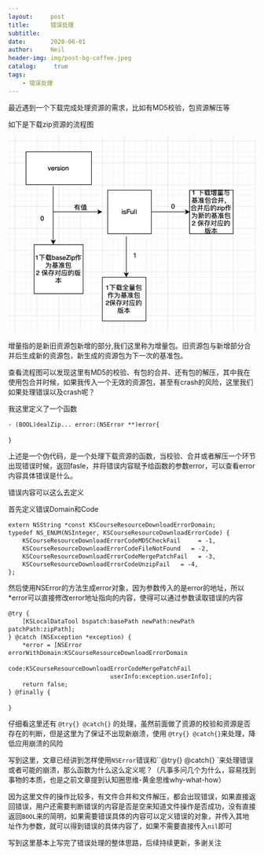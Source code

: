 ```yaml
---
layout:     post
title:      错误处理
subtitle:	 
date:       2020-06-01
author:     Neil
header-img: img/post-bg-coffee.jpeg
catalog: 	 true
tags:
    - 错误处理
---
```


最近遇到一个下载完成处理资源的需求，比如有MD5校验，包资源解压等

如下是下载zip资源的流程图

![](../img/local/DownloadFlowChart.png)

增量指的是新旧资源包新增的部分,我们这里称为增量包。旧资源包与新增部分合并后生成新的资源包，新生成的资源包为下一次的基准包。

查看流程图可以发现这里有MD5的校验、有包的合并、还有包的解压，其中我在使用包合并时候，如果我传入一个无效的资源包，甚至有crash的风险，这里我们如果处理错误以及crash呢？

我这里定义了一个函数

```
- (BOOL)dealZip... error:(NSError **)error{

}
```

上述是一个伪代码，是一个处理下载资源的函数，当校验、合并或者解压一个环节出现错误时候，返回fasle，并将错误内容赋予给函数的参数error，可以查看error内容具体错误是什么。

错误内容可以这么去定义

首先定义错误Domain和Code

```
extern NSString *const KSCourseResourceDownloadErrorDomain;
typedef NS_ENUM(NSInteger, KSCourseResourceDownloadErrorCode) {
    KSCourseResourceDownloadErrorCodeMD5CheckFail     = -1,
    KSCourseResourceDownloadErrorCodeFileNotFound   = -2,
    KSCourseResourceDownloadErrorCodeMergePatchFail   = -3,
    KSCourseResourceDownloadErrorCodeUnzipFail   = -4,
};
```

然后使用NSError的方法生成error对象，因为参数传入的是error的地址，所以*error可以直接修改error地址指向的内容，使得可以通过参数读取错误的内容

```
@try {
    [KSLocalDataTool bspatch:basePath newPath:newPath patchPath:zipPath];
} @catch (NSException *exception) {
    *error = [NSError errorWithDomain:KSCourseResourceDownloadErrorDomain
                                 code:KSCourseResourceDownloadErrorCodeMergePatchFail
                             userInfo:exception.userInfo];
    return false;
} @finally {
    
}
```

仔细看这里还有 `@try{} @catch{}` 的处理，虽然前面做了资源的校验和资源是否存在的判断，但是这里为了保证不出现新崩溃，使用 `@try{} @catch{}`来处理，降低应用崩溃的风险

写到这里，文章已经讲到怎样使用`NSError`错误和``@try{} @catch{} `来处理错误或者可能的崩溃，那么函数为什么这么定义呢？（凡事多问几个为什么，容易找到事物的本质，也是之前文章提到认知圈思维-黄金思维why-what-how）

因为这里文件的操作比较多，有文件合并和文件解压，都会出现错误，如果直接返回错误，用户还需要判断错误的内容是否是空来知道文件操作是否成功，没有直接返回`BOOL`来的简明，如果需要错误具体的内容可以定义错误的对象，并传入其地址作为参数，就可以得到错误的具体内容了，如果不需要直接传入`nil`即可

写到这里基本上写完了错误处理的整体思路，后续持续更新，多谢关注






